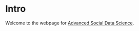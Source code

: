 # Intro
Welcome to the webpage for [Advanced Social Data Science](https://kurser.ku.dk/course/a%C3%98kk08371u/2017-2018). 
